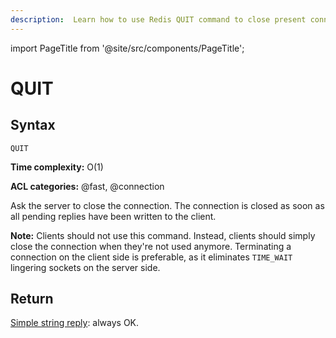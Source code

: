 ```yaml
---
description:  Learn how to use Redis QUIT command to close present connection.
---
```


import PageTitle from '@site/src/components/PageTitle';

# QUIT

<PageTitle title="Redis QUIT Command (Documentation) | Dragonfly" />

## Syntax

    QUIT 

**Time complexity:** O(1)

**ACL categories:** @fast, @connection

Ask the server to close the connection.
The connection is closed as soon as all pending replies have been written to the
client.

**Note:** Clients should not use this command.
Instead, clients should simply close the connection when they're not used anymore.
Terminating a connection on the client side is preferable, as it eliminates `TIME_WAIT` lingering sockets on the server side.

## Return

[Simple string reply](https://redis.io/docs/latest/develop/reference/protocol-spec/#simple-strings): always OK.
